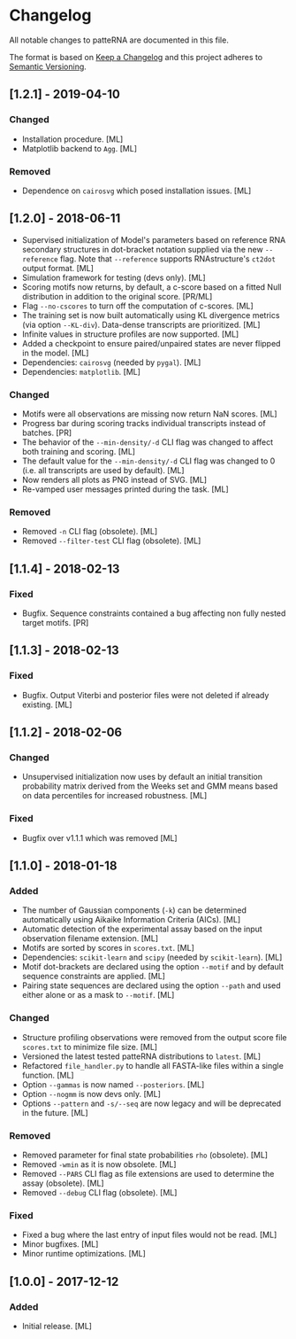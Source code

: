 # Changelog
All notable changes to patteRNA are documented in this file.

The format is based on [Keep a Changelog](http://keepachangelog.com/en/1.0.0/) and this project adheres to [Semantic Versioning](http://semver.org/spec/v2.0.0.html).

<!-- ## Unreleased -->
## [1.2.1] - 2019-04-10
### Changed
- Installation procedure. [ML]
- Matplotlib backend to `Agg`. [ML]

### Removed
- Dependence on `cairosvg` which posed installation issues. [ML]

## [1.2.0] - 2018-06-11
- Supervised initialization of Model's parameters based on reference RNA secondary structures in dot-bracket notation supplied via the new `--reference` flag. Note that `--reference` supports RNAstructure's `ct2dot` output format. [ML]
- Simulation framework for testing (devs only). [ML]
- Scoring motifs now returns, by default, a c-score based on a fitted Null distribution in addition to the original score. [PR/ML]
- Flag `--no-cscores` to turn off the computation of c-scores. [ML]
- The training set is now built automatically using KL divergence metrics (via option `--KL-div`). Data-dense transcripts are prioritized. [ML]
- Infinite values in structure profiles are now supported. [ML]
- Added a checkpoint to ensure paired/unpaired states are never flipped in the model. [ML]
- Dependencies: `cairosvg` (needed by `pygal`). [ML]
- Dependencies: `matplotlib`. [ML]

### Changed
- Motifs were all observations are missing now return NaN scores. [ML]
- Progress bar during scoring tracks individual transcripts instead of batches. [PR]
- The behavior of the `--min-density/-d` CLI flag was changed to affect both training and scoring. [ML]
- The default value for the `--min-density/-d` CLI flag was changed to 0 (i.e. all transcripts are used by default). [ML]
- Now renders all plots as PNG instead of SVG. [ML]
- Re-vamped user messages printed during the task. [ML]

### Removed
- Removed `-n` CLI flag (obsolete). [ML]
- Removed `--filter-test` CLI flag (obsolete). [ML]


## [1.1.4] - 2018-02-13
### Fixed
- Bugfix. Sequence constraints contained a bug affecting non fully nested target motifs. [PR]

## [1.1.3] - 2018-02-13
### Fixed
- Bugfix. Output Viterbi and posterior files were not deleted if already existing. [ML]


## [1.1.2] - 2018-02-06
### Changed
- Unsupervised initialization now uses by default an initial transition probability matrix derived from the Weeks set and GMM means based on data percentiles for increased robustness. [ML]

### Fixed
- Bugfix over v1.1.1 which was removed [ML]

## [1.1.0] - 2018-01-18
### Added
- The number of Gaussian components (`-k`) can be determined automatically using Aikaike Information Criteria (AICs). [ML]
- Automatic detection of the experimental assay based on the input observation filename extension. [ML]
- Motifs are sorted by scores in `scores.txt`. [ML]
- Dependencies: `scikit-learn` and `scipy` (needed by `scikit-learn`). [ML]
- Motif dot-brackets are declared using the option `--motif` and by default sequence constraints are applied. [ML]
- Pairing state sequences are declared using the option `--path` and used either alone or as a mask to `--motif`. [ML]

### Changed
- Structure profiling observations were removed from the output score file `scores.txt` to minimize file size. [ML]
- Versioned the latest tested patteRNA distributions to `latest`. [ML]
- Refactored `file_handler.py` to handle all FASTA-like files within a single function. [ML]
- Option `--gammas` is now named `--posteriors`. [ML]
- Option `--nogmm` is now devs only. [ML]
- Options `--pattern` and `-s/--seq` are now legacy and will be deprecated in the future. [ML]

### Removed
- Removed parameter for final state probabilities `rho` (obsolete). [ML]
- Removed `-wmin` as it is now obsolete. [ML]
- Removed `--PARS` CLI flag as file extensions are used to determine the assay (obsolete). [ML]
- Removed `--debug` CLI flag (obsolete). [ML]

### Fixed
- Fixed a bug where the last entry of input files would not be read. [ML]
- Minor bugfixes. [ML]
- Minor runtime optimizations. [ML]

## [1.0.0] - 2017-12-12
### Added
- Initial release. [ML]
